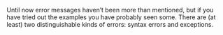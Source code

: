 Until now error messages haven’t been more than mentioned, but if you have tried out the examples you have probably seen some. There are (at least) two distinguishable kinds of errors: syntax errors and exceptions.

